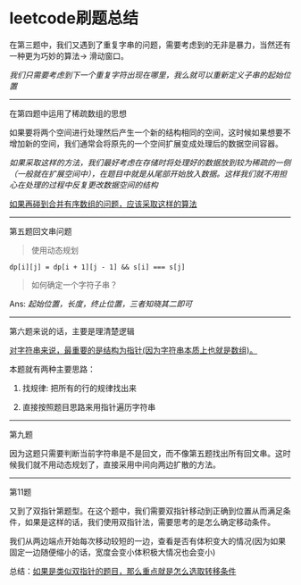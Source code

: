 # leetcode刷题总结

在第三题中，我们又遇到了重复字串的问题，需要考虑到的无非是暴力，当然还有一种更为巧妙的算法-> 滑动窗口。

*我们只需要考虑到下一个重复字符出现在哪里，我么就可以重新定义子串的起始位置*

---

在第四题中运用了稀疏数组的思想

如果要将两个空间进行处理然后产生一个新的结构相同的空间，这时候如果想要不增加新的空间，我们通常会将原先的一个空间扩展变成处理后的数据空间容器。

*如果采取这样的方法，我们最好考虑在存储时将处理好的数据放到较为稀疏的一侧（一般就在扩展空间中），在题目中就是从尾部开始放入数据。这样我们就不用担心在处理的过程中反复更改数据空间的结构*

<u>如果再碰到合并有序数组的问题，应该采取这样的算法</u>

---

第五题回文串问题

> 使用动态规划

```
dp[i][j] = dp[i + 1][j - 1] && s[i] === s[j]
```

> 如何确定一个字符子串？

Ans: *起始位置，长度，终止位置，三者知晓其二即可*

---

第六题来说的话，主要是理清楚逻辑

<u>对字符串来说，最重要的是结构为指针(因为字符串本质上也就是数组)。</u>

本题就有两种主要思路：

1. 找规律: 把所有的行的规律找出来

2. 直接按照题目思路来用指针遍历字符串

---

第九题

因为这题只需要判断当前字符串是不是回文，而不像第五题找出所有回文串。这时候我们就不用动态规划了，直接采用中间向两边扩散的方法。

---

第11题

又到了双指针第题型。在这个题中，我们需要双指针移动到正确到位置从而满足条件，如果是这样的话，我们使用双指针法，需要思考的是怎么确定移动条件。

我们从两边端点开始每次移动较短的一边，查看是否有体积变大的情况(因为如果固定一边随便缩小的话，宽度会变小体积极大情况也会变小)

总结：<u>如果是类似双指针的题目，那么重点就是怎么选取转移条件</u>
